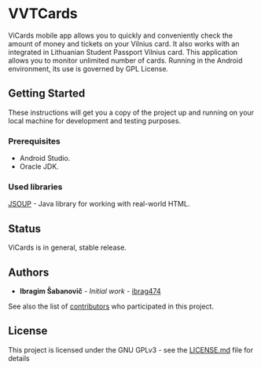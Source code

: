 # VVTCards

ViCards mobile app allows you to quickly and conveniently check the amount of money and tickets on your Vilnius card.
It also works with an integrated in Lithuanian Student Passport Vilnius card. This application allows you to monitor unlimited number of cards. Running in the Android environment, its use is governed by GPL License.

## Getting Started

These instructions will get you a copy of the project up and running on your local machine for development and testing purposes.

### Prerequisites

* Android Studio.
* Oracle JDK.
 
### Used libraries
 
[JSOUP](https://github.com/jhy/jsoup) - Java library for working with real-world HTML.

## Status

ViCards is in general, stable release.
 
## Authors

* **Ibragim Šabanovič** - *Initial work* - [ibrag474](https://github.com/ibrag474)

See also the list of [contributors](https://github.com/ibrag474/VVTCards/contributors) who participated in this project.

## License

This project is licensed under the GNU GPLv3 - see the [LICENSE.md](LICENSE.md) file for details

